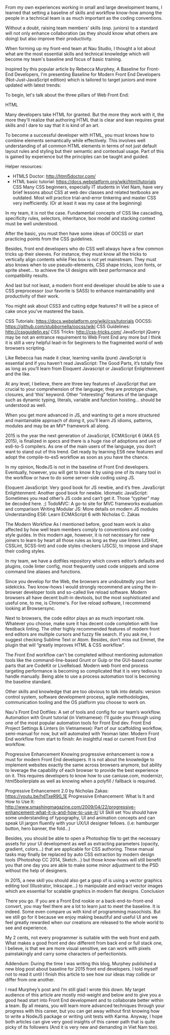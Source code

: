
From my own experiences working in small and large development teams, I learned that setting a baseline of skills and workflow know-how among the people in a technical team is as much important as the coding conventions.

Without a doubt, raising team members' skills (esp. juniors) to a standard will not only enhance collaboration (as they should know what others are doing) but also improve their productivity.

When forming up my front-end team at Nau Studio, I thought a lot about what are the most essential skills and technical knowledge which will become my team's baseline and focus of basic training.

Inspired by this popular article by Rebecca Murphey, A Baseline for Front-End Developers, I'm presenting Baseline for Modern Front End Developers (Not-Just-JavaScript edition) which is tailored to target juniors and more updated with latest trends:

To begin, let's talk about the three pillars of Web Front End:

HTML

Many developers take HTML for granted. But the more they work with it, the more they'll realize that authoring HTML that is clear and lean requires great skills and I dare to say that it is kind of an art.

To become a successful developer with HTML, you must knows how to combine elements semantically while effectively. This involves well understanding of all common HTML elements in terms of not just default layout rules and styling but their semantic and contextual usage. Part of this is gained by experience but the principles can be taught and guided.

Helper resources:
- HTML5 Doctor: http://html5doctor.com/ 
- HTML basic tutorial: https://docs.webplatform.org/wiki/html/tutorials 
CSS
Many CSS beginners, especially IT students in Viet Nam, have very brief lessons about CSS at web dev classes and related textbooks are outdated. Most will practice trial-and-error tinkering and master CSS very inefficiently. (Or at least it was my case at the beginning)

In my team, it is not the case. Fundamental concepts of CSS like cascading, specificity rules, selectors, inheritance, box model and stacking context must be well understood.

After the basic, you must then have some ideas of OOCSS or start practicing points from the CSS guidelines.

Besides, front end developers who do CSS well always have a few common tricks up their sleeves. For instance, they must know all the tricks to vertically align contents while Flex box is not yet mainstream. They must also knows when to use pseudo-elements, CSS shape tricks, icon fonts, or sprite sheet... to achieve the UI designs with best performance and compatibility results.

And last but not least, a modern front end developer should be able to use a CSS preprocessor (our favorite is SASS) to enhance maintainability and productivity of their work.

You might ask about CSS3 and cutting edge features? It will be a piece of cake once you've mastered the basis.

CSS Tutorials: https://docs.webplatform.org/wiki/css/tutorials 
OOCSS: https://github.com/stubbornella/oocss/wiki 
CSS Guidelines: http://cssguidelin.es/ 
CSS Tricks: http://css-tricks.com/ 
JavaScript
jQuery may be not an entrance requirement to Web Front End any more but I think it is still a very helpful lead-in for beginners to the fragmented world of web browsers scripting.

Like Rebecca has made it clear, learning vanilla (pure) JavaScript is essential and if you haven’t read JavaScript: The Good Parts, it’s totally fine as long as you’ll learn from Eloquent Javascript or JavaScript Enlightenment and the like.

At any level, I believe, there are three key features of JavaScript that are crucial to your comprehension of the language; they are prototype chain, closures, and 'this' keyword. Other “interesting” features of the language such as dynamic typing, literals, variable and function hoisting... should be understood as well.

When you get more advanced in JS, and wanting to get a more structured and maintainable approach of doing it, you’ll learn JS idioms, patterns, modules and may be an MV* framework all along.

2015 is the year the next generation of JavaScript, ECMAScript 6 (AKA ES 2015), is finalized in specs and there is a huge rise of adoptions and use of es6-to-5 compilers. As one of the main users of the language, you don’t want to stand out of this trend. Get ready by learning ES6 new features and adopt the compile-to-es5 workflow as soon as you have the chance.

In my opinion, NodeJS is not in the baseline of Front End developers. Eventually, however, you will get to know it by using one of its many tool in the workflow or have to do some server-side coding using JS.

Eloquent JavaScript: Very good book for JS newbie, and it’s free.
JavaScript Enlightenment: Another good book for newbie.
Idiomatic JavaScript: Sometimes you read other’s JS code and can’t get it. Those “cypher” may be decoded here. ;)
TodoMVC: A go-to site for MVC frameworks evaluation and comparison
Writing Modular JS: More details on modern JS modules
Understanding ES6: Learn ECMAScript 6 with Nicholas C. Zakas

The Modern Workflow
As I mentioned before, good team work is also affected by how well team members comply to conventions and coding style guides. In this modern age, however, it is not necessary for new joiners to learn by heart all those rules as long as they use linters (JSHint, CSSLint, SCSS-lint) and code styles checkers (JSCS), to impose and shape their coding styles.

In my team, we have a dotfiles repository which covers editor’s defaults and plugins, code linter config, most frequently used code snippets and some command line aliases and functions.

Since you develop for the Web, the browsers are undoubtedly your best sidekicks. Two know-hows I would strongly recommend are using the in-browser developer tools and so-called live reload software. Modern browsers all have decent built-in devtools, but the most sophisticated and useful one, to me, is Chrome's. For live reload software, I recommend looking at Browsersync.

Next to browsers, the code editor plays an as much important role. Whatever you choose, make sure it has decent code completion with live feedback linting. The other highly recommended features of modern front end editors are multiple cursors and fuzzy file search. If you ask me, I suggest checking Sublime Text or Atom. Besides, don’t miss out Emmet, the plugin that will “greatly improves HTML & CSS workflow”.

The Front End workflow can't be completed without mentioning automation tools like the command-line-based Grunt or Gulp or the GUI-based counter parts that are CodeKit or LiveReload. Modern web front end process targeting performance is becoming so complicated that it is very tedious to handle manually. Being able to use a process automation tool is becoming the baseline standard.

Other skills and knowledge that are too obvious to talk into details: version control system, software development process, agile methodologies, communication tooling and the OS platform you choose to work on.

Nau's Front End Dotfiles: A set of tools and config for our team’s workflow.
Automation with Grunt tutorial (in Vietnamese): I’ll guide you through using one of the most popular automation tools for Front End dev.
Front End Project Settings & Linters (in Vietnamese): Part of our scaffolding workflow, semi-manual for now, but will automated with Yeoman later.
Modern Front End workflow from start to finish: An insightful read or current Front End workflow.

Progressive Enhancement 
Knowing progressive enhancement is now a must for modern Front End developers. It is not about the knowledge to implement websites exactly the same across browsers anymore, but ability to leverage the capability of each browser to provide the best experience on it. This requires developers to know how to use caniuse.com, modernizr, html5boilerplate as well as knowing when a polyfill / fallback is required.

Progressive Enhancement 2.0 by Nicholas Zakas:
https://youtu.be/hdTxeR90_1E
Progressive Enhancement: What Is It and How to Use It:
http://www.smashingmagazine.com/2009/04/22/progressive-enhancement-what-it-is-and-how-to-use-it/ 
UI Skill set 
You should have some understanding of typography, UI and animation concepts and can speak UI jargon fluently with your UX/UI designer fellows. (i.e: hamburger button, hero banner, the fold…)

Besides, you should be able to open a Photoshop file to get the necessary assets for your UI development as well as extracting parameters (opacity, gradient, colors…) that are applicable for CSS authoring. These manual tasks may finally be replaced by auto CSS extraction by modern design tools (Photoshop CC 2014, Sketch…) but those know-hows will still benefit you that one day you are able to make some minor adjustment to the PSD without the help of designers. 

In 2015, a new skill you should also get a gasp of is using a vector graphics editing tool (Illustrator, Inkscape…) to manipulate and extract vector images which are essential for scalable graphics in modern flat designs.
Conclusion

There you go. If you are a Front End rookie or a back-end-to-front-end convert, you may feel there are a lot to learn just to meet the baseline. It is indeed. Some even compare us with kind of programming masochists. But we still go for it because we enjoy making beautiful and useful UI and we feel greatly rewarded when our creations are released to the whole world to see and experience.

My 2 cents, not every programmer is suitable with the web front end path. What makes a good front end dev different from back end or full stack one, I believe, is that we are more visual sensitive, we can work with pixels painstakingly and carry some characters of perfectionists.

Addendum:
During the time I was writing this blog, Murphey published a new blog post about baseline for 2015 front end developers. I told myself not to read it until I finish this article to see how our ideas may collide or differ from one another.

I read Murphey’s post and I’m still glad I wrote this down. My target audience of this article are mostly mid-weight and below and to give you a good head start into Front End development and to collaborate better within a team. By all means, you will learn more advanced techniques through your progress with this career, but you can get away without first knowing how to write a NodeJS package or writing unit tests with Karma. Anyway, I hope both articles can give very good insights of this career path that is quite picky of its followers (And it is very new and demanding  in Viet Nam too).

